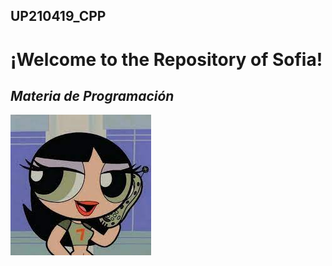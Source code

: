 ## UP210419_CPP
# ¡Welcome to the Repository of Sofia!
## ***Materia de Programación***

![Imagen](/imagenes/descarga.jpeg)
